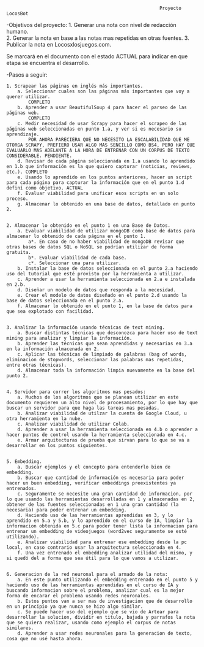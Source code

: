                                                             Proyecto LocosBot

-Objetivos del proyecto:
    1. Generar una nota con nivel de redacción humano.         
    2. Generar la nota en base a las notas mas repetidas en otras fuentes.
    3. Publicar la nota en Locosxlosjuegos.com.
    
Se marcará en el documento con el estado ACTUAL para indicar en que etapa se encuentra el desarrollo.    
    
-Pasos a seguir:    

    1. Scrapear las páginas en inglés más importantes.
        a. Seleccionar cuales son las páginas más importantes que voy a querer utilizar. 
            COMPLETO
        b. Aprender a usar BeautifulSoup 4 para hacer el parseo de las páginas web. 
            COMPLETO
        c. Medir necesidad de usar Scrapy para hacer el scrapeo de las páginas web seleccionadas en punto 1.a, y ver si es necesario su aprendizaje. 
            POR AHORA PARECIERA QUE NO NECESITO LA ESCALABILIDAD QUE ME OTORGA SCRAPY, PREFIERO USAR ALGO MAS SENCILLO COMO BS4, PERO HAY QUE EVALUARLO MAS ADELANTE A LA HORA DE ENTRENAR CON UN CORPUS DE TEXTO CONSIDERABLE. PENDIENTE.
        d. Revisar de cada página seleccionada en 1.a usando lo aprendido en 1.b que información es la que quiero capturar (noticias, reviews, etc.). COMPLETO
        e. Usando lo aprendido en los puntos anteriores, hacer un script para cada página para capturar la información que en el punto 1.d definí como objetivo. ACTUAL
        f. Evaluar viabilidad para unificar esos scripts en un solo proceso.
        g. Almacenar lo obtenido en una base de datos, detallado en punto 2.


    2. Almacenar lo obtenido en el punto 1 en una Base de Datos.
        a. Evaluar viabilidad de utilizar mongoDB como base de datos para almacenar lo obtenido de cada página en el punto 1.
            a*. En caso de no haber viabilidad de mongoDB revisar que otras bases de datos SQL o NoSQL se podrían utilizar de forma gratuita.
            b*. Evaluar viabilidad de cada base.
            c*. Seleccionar una para utilizar.
        b. Instalar la base de datos seleccionada en el punto 2.a haciendo uso del tutorial que esté provisto por la herramienta a utilizar.
        c. Aprender a usar la herramienta seleccionada en 2.a e instalada en 2.b.
        d. Diseñar un modelo de datos que responda a la necesidad.
        e. Crear el modelo de datos diseñado en el punto 2.d usando la base de datos seleccionada en el punto 2.a.
        f. Almacenar lo obtenido en el punto 1, en la base de datos para que sea explotado con facilidad.
        
        
    3. Analizar la información usando técnicas de text mining.
        a. Buscar distintas técnicas que desconozca para hacer uso de text mining para analizar y limpiar la información.
        b. Aprender las técnicas que sean aprendidas y necesarias en 3.a en la información almacenada en 2.
        c. Aplicar las técnicas de limpiado de palabras (bag of words, eliminacion de stopwords, seleccionar las palabras mas repetidas, entre otras técnicas).
        d. Almacenar toda la información limpia nuevamente en la base del punto 2.
        
        
    4. Servidor para correr los algoritmos mas pesados:
        a. Muchos de los algoritmos que se planean utilizar en este documento requieren un alto nivel de procesamiento, por lo que hay que buscar un servidor para que haga las tareas mas pesadas.
        b. Analizar viabilidad de utilzar la cuenta de Google Cloud, u otra herramienta en la nube.
        c. Analizar viabilidad de utilizar Colab.
        d. Aprender a usar la herramienta seleccionada en 4.b o aprender a hacer puntos de control usando la herramienta seleccionada en 4.c.    
        e. Armar arquitecturas de prueba que sirvan para lo que se va a desarrollar en los puntos siguientes.
        
        
    5. Embedding.
        a. Buscar ejemplos y el concepto para entenderlo bien de embedding.
        b. Buscar que cantidad de información es necesaria para poder hacer un buen embedding, verificar embeddings preexistentes ya entrenados.
        c. Seguramente se necesite una gran cantidad de informacion, por lo que usando las herramientas desarrolladas en 1 y almacenadas en 2, obtener de las fuentes seleccionadas en 1 una gran cantidad (la necesaria) para poder entrenar un embedding.
        d. Haciendo uso de las herramientas aprendidas en 3, y lo aprendido en 5.a y 5.b, y lo aprendido en el curso de IA, limpiar la informacion obtenida en 5.c para poder tener lista la informacion para entrenar un embedding de videojuegos (word2vec seguramente se esté utilizando).
        e. Analizar viabilidad para entrenar ese embedding desde la pc local, en caso contrario usar la arquitectura seleccionada en 4.
        f. Una vez entrenado el embedding analizar utilidad del mismo, y si quedó del a forma que sea útil para lo que vamos a utilizar.
        
        
    6. Generacion de la red neuronal para el armado de la nota:
        a. En este punto utilizando el embedding entrenado en el punto 5 y haciendo uso de las herramientas aprendidas en el curso de IA y buscando informacion sobre el problema, analizar cual es la mejor forma de encarar el problema usando redes neuronales.
        b. Estos puntos van a ser mas de investigacion que de desarrollo en un principio ya que nunca se hizo algo similar.
        c. Se puede hacer uso del ejemplo que se vio de Artear para desarrollar la solucion, dividir en titulo, bajada y parrafos la nota que se quiera realizar, usando como ejemplo el corpus de notas similares.
        d. Aprender a usar redes neuronales para la generacion de texto, cosa que no usé hasta ahora.
        
        
       
        
    
   
